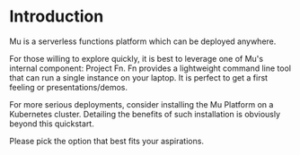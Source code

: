 # Introduction

Mu is a serverless functions platform which can be deployed anywhere.

For those willing to explore quickly,  it is best to leverage one of Mu's internal component: Project Fn. Fn provides a lightweight command line tool that can run a single instance on your laptop. It is perfect to get a first feeling or presentations/demos.  

For more serious deployments, consider installing the Mu Platform on a Kubernetes cluster. Detailing the benefits of such installation is obviously beyond this quickstart.

Please pick the option that best fits your aspirations.

